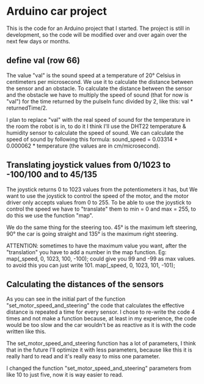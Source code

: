 # Arduino car project

This is the code for an Arduino project that I started.
The project is still in development, so the code will be modified over and over again over the next
few days or months.

## define val (row 66)
The value "val" is the sound speed at a temperature of 20° Celsius in centimeters per microsecond.
We use it to calculate the distance between the sensor and an obstacle.
To calculate the distance between the sensor and the obstacle we have to
multiply the speed of sound (that for now is "val") for the time returned by
the pulseIn func divided by 2, like this: val * returnedTime/2.

I plan to replace "val" with the real speed of sound for the temperature in the
room the robot is in, to do it I think I'll use the DHT22 temperature & humidity
sensor to calculate the speed of sound.
We can calculate the speed of sound by following this formula:
sound_speed = 0.03314 + 0.000062 * temperature (the values are in cm/microsecond).

## Translating joystick values from 0/1023 to -100/100 and to 45/135
The joystick returns 0 to 1023 values from the potentiometers it has, but
We want to use the joystick to control the speed of the motor, and the motor driver
only accepts values from 0 to 255. To be able to use the joystick to control the
speed we have to "translate" them to min = 0 and max = 255, to do this we
use the function "map".

We do the same thing for the steering too.
45° is the maximum left steering, 90° the car is going straight and 135° is the
maximum right steering.

ATTENTION: sometimes to have the maximum value you want, after the "translation"
you have to add a number in the map function.
Eg: map(_speed, 0, 1023, 100, -100); could give you 99 and -99 as max values.
to avoid this you can just write 101. map(_speed, 0, 1023, 101, -101);

## Calculating the distances of the sensors
As you can see in the initial part of the function "set_motor_speed_and_steering"
the code that calculates the effective distance is repeated a time for every
sensor. I chose to re-write the code 4 times and not make a function because,
at least in my experience, the code would be too slow and the car wouldn't be
as reactive as it is with the code written like this.

The set_motor_speed_and_steering function has a lot of parameters, I think that
in the future I'll optimize it with less parameters, because like this it is
really hard to read and it's really easy to miss one parameter.

I changed the function "set_motor_speed_and_steering" parameters from like 10 to
just five, now it is way easier to read.
